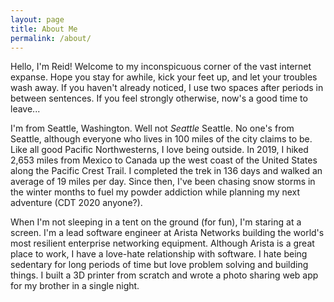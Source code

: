 ```yaml
---
layout: page
title: About Me
permalink: /about/
---
```


Hello, I'm Reid!  Welcome to my inconspicuous corner of the vast internet expanse.  Hope you stay for awhile, kick your feet up, and let your troubles wash away.  If you haven't already noticed, I use two spaces after periods in between sentences.  If you feel strongly otherwise, now's a good time to leave...

I'm from Seattle, Washington.  Well not *Seattle* Seattle.  No one's from Seattle, although everyone who lives in 100 miles of the city claims to be.  Like all good Pacific Northwesterns, I love being outside.  In 2019, I hiked 2,653 miles from Mexico to Canada up the west coast of the United States along the Pacific Crest Trail.  I completed the trek in 136 days and walked an average of 19 miles per day.  Since then, I've been chasing snow storms in the winter months to fuel my powder addiction while planning my next adventure (CDT 2020 anyone?).

When I'm not sleeping in a tent on the ground (for fun), I'm staring at a screen.  I'm a lead software engineer at Arista Networks building the world's most resilient enterprise networking equipment.  Although Arista is a great place to work, I have a love-hate relationship with software.  I hate being sedentary for long periods of time but love problem solving and building things.  I built a 3D printer from scratch and wrote a photo sharing web app for my brother in a single night. 
	
<!--stackedit_data:
eyJoaXN0b3J5IjpbMTU1NjE4MzA0LDY3MTA2NTY0OSwtNDg0MD
cyMjA4XX0=
-->